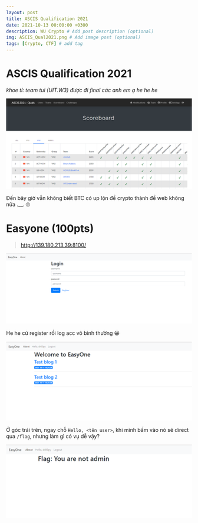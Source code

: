 ```yaml
---
layout: post
title: ASCIS Qualification 2021
date: 2021-10-13 00:00:00 +0300
description: WU Crypto # Add post description (optional)
img: ASCIS_Qual2021.png # Add image post (optional)
tags: [Crypto, CTF] # add tag
---
```


# **ASCIS Qualification 2021**

*khoe tí: team tui (UIT.W3) được đi final các anh em ạ he he he*

![image.png](/assets/img/ASCISQual2021/rank.png)

Đến bây giờ vẫn không biết BTC có up lộn đề crypto thành đề web không nữa .__. 🙄

# **Easyone (100pts)**
> http://139.180.213.39:8100/

![image.png](/assets/img/ASCISQual2021/easyone1.png)

He he cứ register rồi log acc vô bình thường 😀

![image.png](/assets/img/ASCISQual2021/easyone2.png)

Ở góc trái trên, ngay chỗ `Hello, <tên user>`, khi mình bấm vào nó sẽ direct qua `/flag`, nhưng làm gì có vụ dễ vậy?

![image.png](/assets/img/ASCISQual2021/easyone3.png)


